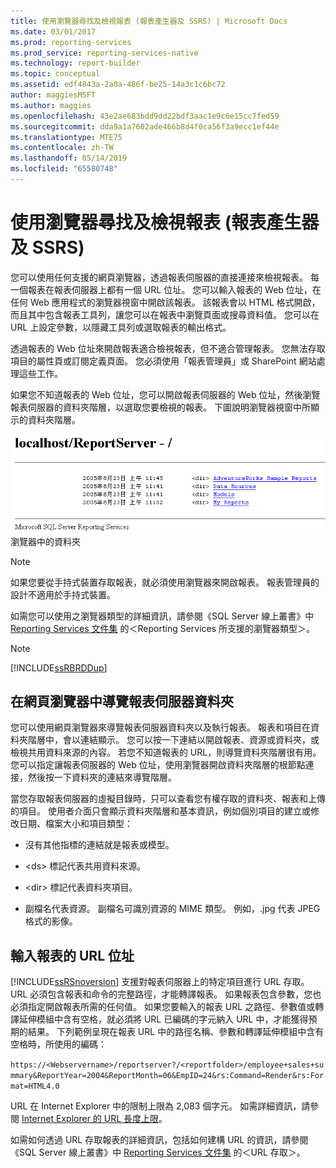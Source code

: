 ```yaml
---
title: 使用瀏覽器尋找及檢視報表 (報表產生器及 SSRS) | Microsoft Docs
ms.date: 03/01/2017
ms.prod: reporting-services
ms.prod_service: reporting-services-native
ms.technology: report-builder
ms.topic: conceptual
ms.assetid: edf4843a-2a0a-486f-be25-14a3c1c6bc72
author: maggiesMSFT
ms.author: maggies
ms.openlocfilehash: 43e2ae683bdd9dd22bdf3aac1e9c6e15cc7fed59
ms.sourcegitcommit: dda9a1a7682ade466b8d4f0ca56f3a9ecc1ef44e
ms.translationtype: MTE75
ms.contentlocale: zh-TW
ms.lasthandoff: 05/14/2019
ms.locfileid: "65580748"
---
```

# <a name="finding-and-viewing-reports-with-a-browser-report-builder-and-ssrs"></a>使用瀏覽器尋找及檢視報表 (報表產生器及 SSRS)
  您可以使用任何支援的網頁瀏覽器，透過報表伺服器的直接連接來檢視報表。 每一個報表在報表伺服器上都有一個 URL 位址。 您可以輸入報表的 Web 位址，在任何 Web 應用程式的瀏覽器視窗中開啟該報表。 該報表會以 HTML 格式開啟，而且其中包含報表工具列，讓您可以在報表中瀏覽頁面或搜尋資料值。 您可以在 URL 上設定參數，以隱藏工具列或選取報表的輸出格式。  
  
 透過報表的 Web 位址來開啟報表適合檢視報表，但不適合管理報表。 您無法存取項目的屬性頁或訂閱定義頁面。 您必須使用「報表管理員」或 SharePoint 網站處理這些工作。  
  
 如果您不知道報表的 Web 位址，您可以開啟報表伺服器的 Web 位址，然後瀏覽報表伺服器的資料夾階層，以選取您要檢視的報表。 下圖說明瀏覽器視窗中所顯示的資料夾階層。  
  
 ![瀏覽器中的資料夾](../../reporting-services/report-builder/media/rs-browserfolder.GIF "瀏覽器中的資料夾")  
瀏覽器中的資料夾  
  
> [!NOTE]  
>  如果您要從手持式裝置存取報表，就必須使用瀏覽器來開啟報表。 報表管理員的設計不適用於手持式裝置。  
  
 如需您可以使用之瀏覽器類型的詳細資訊，請參閱《SQL Server 線上叢書》中 [Reporting Services 文件集](https://go.microsoft.com/fwlink/?linkid=121312) 的＜Reporting Services 所支援的瀏覽器類型＞。  
  
> [!NOTE]  
>  [!INCLUDE[ssRBRDDup](../../includes/ssrbrddup-md.md)]  
  
## <a name="navigating-report-server-folders-in-a-web-browser"></a>在網頁瀏覽器中導覽報表伺服器資料夾  
 您可以使用網頁瀏覽器來導覽報表伺服器資料夾以及執行報表。 報表和項目在資料夾階層中，會以連結顯示。 您可以按一下連結以開啟報表、資源或資料夾，或檢視共用資料來源的內容。 若您不知道報表的 URL，則導覽資料夾階層很有用。 您可以指定讓報表伺服器的 Web 位址，使用瀏覽器開啟資料夾階層的根節點連接，然後按一下資料夾的連結來導覽階層。  
  
 當您存取報表伺服器的虛擬目錄時，只可以查看您有權存取的資料夾、報表和上傳的項目。 使用者介面只會顯示資料夾階層和基本資訊，例如個別項目的建立或修改日期、檔案大小和項目類型：  
  
-   沒有其他指標的連結就是報表或模型。  
  
-   \<ds> 標記代表共用資料來源。  
  
-   \<dir> 標記代表資料夾項目。  
  
-   副檔名代表資源。 副檔名可識別資源的 MIME 類型。 例如，.jpg 代表 JPEG 格式的影像。  
  
## <a name="typing-the-url-address-of-a-report"></a>輸入報表的 URL 位址  
 [!INCLUDE[ssRSnoversion](../../includes/ssrsnoversion-md.md)] 支援對報表伺服器上的特定項目進行 URL 存取。 URL 必須包含報表和命令的完整路徑，才能轉譯報表。 如果報表包含參數，您也必須指定開啟報表所需的任何值。 如果您要輸入的報表 URL 之路徑、參數值或轉譯延伸模組中含有空格，就必須將 URL 已編碼的字元納入 URL 中，才能獲得預期的結果。 下列範例呈現在報表 URL 中的路徑名稱、參數和轉譯延伸模組中含有空格時，所使用的編碼：  
  
 `https://<Webservername>/reportserver?/<reportfolder>/employee+sales+summary&ReportYear=2004&ReportMonth=06&EmpID=24&rs:Command=Render&rs:Format=HTML4.0`  
  
 URL 在 Internet Explorer 中的限制上限為 2,083 個字元。 如需詳細資訊，請參閱 [Internet Explorer 的 URL 長度上限](https://support.microsoft.com/kb/208427)。  
  
 如需如何透過 URL 存取報表的詳細資訊，包括如何建構 URL 的資訊，請參閱《SQL Server 線上叢書》中 [Reporting Services 文件集](https://go.microsoft.com/fwlink/?linkid=121312) 的＜URL 存取＞。  
  
  
